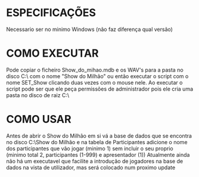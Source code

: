 # ESPECIFICAÇÕES
Necessario ser no minimo Windows (não faz diferença qual versão)

# COMO EXECUTAR
Pode copiar o ficheiro Show_do_mihao.mdb e os WAV's para a pasta no disco C:\ com o nome "Show do Milhão" ou então executar o script com o nome SET_Show clicando duas vezes com o mouse nele. Ao executar o script pode ser que ele peça permissões de administrador pois ele cria uma pasta no disco de raiz C:\

# COMO USAR
Antes de abrir o Show do Milhão em si vá a base de dados que se encontra no disco C:\Show do Milhão e na tabela de Participantes adicione o nome dos participantes que vão jogar (minimo 1) sem incluir o seu proprio (minimo total 2, participantes (1-999) e apresentador (1))
Atualmente ainda não há um executavel que facilite a introdução de jogadores na base de dados na vista de utilizador, mas será colocado num proximo update
